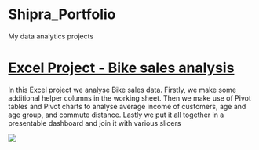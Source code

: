 # Shipra_Portfolio
My data analytics projects 

# [Excel Project - Bike sales analysis](https://github.com/shipv11/ExcelProject_BikeSales)
In this Excel project we analyse Bike sales data. Firstly, we make some additional helper columns in the working sheet. Then we make use of Pivot tables and Pivot charts to analyse average income of customers, age and age group, and commute distance. Lastly we put it all together in a presentable dashboard and join it with various slicers

![](https://https://github.com/shipv11/Shipra_Portfolio/blob/main/Images/Screenshot%20(68).png)
